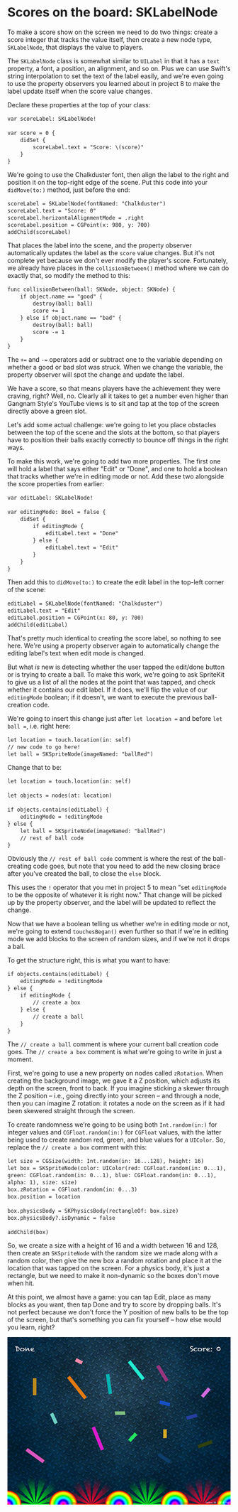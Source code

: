# Scores on the board: SKLabelNode

To make a score show on the screen we need to do two things: create a score integer that tracks the value itself, then create a new node type, `SKLabelNode`, that displays the value to players.

The `SKLabelNode` class is somewhat similar to `UILabel` in that it has a `text` property, a font, a position, an alignment, and so on. Plus we can use Swift's string interpolation to set the text of the label easily, and we're even going to use the property observers you learned about in project 8 to make the label update itself when the score value changes.

Declare these properties at the top of your class:

    var scoreLabel: SKLabelNode!

    var score = 0 {
        didSet {
            scoreLabel.text = "Score: \(score)"
        }
    }

We're going to use the Chalkduster font, then align the label to the right and position it on the top-right edge of the scene. Put this code into your `didMove(to:)` method, just before the end:

    scoreLabel = SKLabelNode(fontNamed: "Chalkduster")
    scoreLabel.text = "Score: 0"
    scoreLabel.horizontalAlignmentMode = .right
    scoreLabel.position = CGPoint(x: 980, y: 700)
    addChild(scoreLabel)

That places the label into the scene, and the property observer automatically updates the label as the `score` value changes. But it's not complete yet because we don't ever modify the player's score. Fortunately, we already have places in the `collisionBetween()` method where we can do exactly that, so modify the method to this:

    func collisionBetween(ball: SKNode, object: SKNode) {
        if object.name == "good" {
            destroy(ball: ball)
            score += 1
        } else if object.name == "bad" {
            destroy(ball: ball)
            score -= 1
        }
    }

The `+=` and `-=` operators add or subtract one to the variable depending on whether a good or bad slot was struck. When we change the variable, the property observer will spot the change and update the label.

We have a score, so that means players have the achievement they were craving, right? Well, no. Clearly all it takes to get a number even higher than Gangnam Style's YouTube views is to sit and tap at the top of the screen directly above a green slot.

Let's add some actual challenge: we're going to let you place obstacles between the top of the scene and the slots at the bottom, so that players have to position their balls exactly correctly to bounce off things in the right ways.

To make this work, we're going to add two more properties. The first one will hold a label that says either "Edit" or "Done", and one to hold a boolean that tracks whether we're in editing mode or not. Add these two alongside the score properties from earlier:

    var editLabel: SKLabelNode!

    var editingMode: Bool = false {
        didSet {
            if editingMode {
                editLabel.text = "Done"
            } else {
                editLabel.text = "Edit"
            }
        }
    }

Then add this to `didMove(to:)` to create the edit label in the top-left corner of the scene:

    editLabel = SKLabelNode(fontNamed: "Chalkduster")
    editLabel.text = "Edit"
    editLabel.position = CGPoint(x: 80, y: 700)
    addChild(editLabel)

That's pretty much identical to creating the score label, so nothing to see here. We're using a property observer again to automatically change the editing label's text when edit mode is changed.

But what *is* new is detecting whether the user tapped the edit/done button or is trying to create a ball. To make this work, we're going to ask SpriteKit to give us a list of all the nodes at the point that was tapped, and check whether it contains our edit label. If it does, we'll flip the value of our `editingMode` boolean; if it doesn't, we want to execute the previous ball-creation code.

We're going to insert this change just after `let location =` and before `let ball =`, i.e. right here:

    let location = touch.location(in: self)
    // new code to go here!
    let ball = SKSpriteNode(imageNamed: "ballRed")

Change that to be:

    let location = touch.location(in: self)

    let objects = nodes(at: location)

    if objects.contains(editLabel) {
        editingMode = !editingMode
    } else {
        let ball = SKSpriteNode(imageNamed: "ballRed")
        // rest of ball code
    }

Obviously the `// rest of ball code` comment is where the rest of the ball-creating code goes, but note that you need to add the new closing brace after you've created the ball, to close the `else` block.

This uses the `!` operator that you met in project 5 to mean "set `editingMode` to be the opposite of whatever it is right now." That change will be picked up by the property observer, and the label will be updated to reflect the change.

Now that we have a boolean telling us whether we're in editing mode or not, we're going to extend `touchesBegan()` even further so that if we're in editing mode we add blocks to the screen of random sizes, and if we're not it drops a ball.

To get the structure right, this is what you want to have:

    if objects.contains(editLabel) {
        editingMode = !editingMode
    } else {
        if editingMode {
            // create a box
        } else {
            // create a ball
        }
    }

The `// create a ball` comment is where your current ball creation code goes. The `// create a box` comment is what we're going to write in just a moment.

First, we're going to use a new property on nodes called `zRotation`. When creating the background image, we gave it a Z position, which adjusts its depth on the screen, front to back. If you imagine sticking a skewer through the Z position – i.e., going directly into your screen – and through a node, then you can imagine Z rotation: it rotates a node on the screen as if it had been skewered straight through the screen.

To create randomness we’re going to be using both `Int.random(in:)` for integer values and `CGFloat.random(in:)` for `CGFloat` values, with the latter being used to create random red, green, and blue values for a `UIColor`. So, replace the `// create a box` comment with this:

    let size = CGSize(width: Int.random(in: 16...128), height: 16)
    let box = SKSpriteNode(color: UIColor(red: CGFloat.random(in: 0...1), green: CGFloat.random(in: 0...1), blue: CGFloat.random(in: 0...1), alpha: 1), size: size)
    box.zRotation = CGFloat.random(in: 0...3)
    box.position = location

    box.physicsBody = SKPhysicsBody(rectangleOf: box.size)
    box.physicsBody?.isDynamic = false

    addChild(box)

So, we create a size with a height of 16 and a width between 16 and 128, then create an `SKSpriteNode` with the random size we made along with a random color, then give the new box a random rotation and place it at the location that was tapped on the screen. For a physics body, it's just a rectangle, but we need to make it non-dynamic so the boxes don't move when hit.

At this point, we almost have a game: you can tap Edit, place as many blocks as you want, then tap Done and try to score by dropping balls. It's not perfect because we don't force the Y position of new balls to be the top of the screen, but that's something you can fix yourself – how else would you learn, right?

![Once the edit button has been tapped, users can create as many obstacles as they want.](11-3.png)
